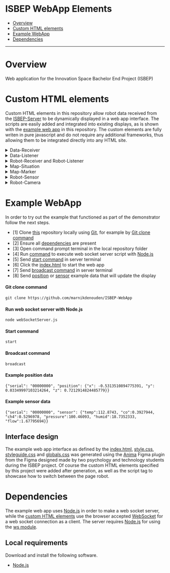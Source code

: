 ISBEP WebApp Elements
=============================

 - [Overview](#overview)
 - [Custom HTML elements](#custom-html-elements)
 - [Example WebApp](#example-webapp)
 - [Dependencies](#dependencies)

-----------------------------

# Overview
Web application for the Innovation Space Bachelor End Project (ISBEP)

# Custom HTML elements
Custom HTML elements in this repository allow robot data received from the [ISBEP-Server](https://github.com/marnikdenouden/ISBEP-Server) to be dynamically displayed in a web app interface. The scripts are easily added and integrated into existing displays, as is shown with the [example web app](#example-webapp) in this repository. The custom elements are fully writen in pure javascript and do not require any additional frameworks, thus allowing them to be integrated directly into any HTML site.

<details><summary>Data-Receiver</summary>
<br><blockquote>
The Data-Receiver element makes a websocket client connection to receive data. The element uses its defined host-address attribute to know where to check for the web socket server. After establishing a connection the Data-Receiver will emit a custom event named 'receivedata' that contains the received data.
</blockquote></details>

<details><summary>Data-Listener</summary>
<br><blockquote>
The Data-Listener element is linked to a Data-Receiver using the receiver-id attribute, which should represent the id attribute of the Data-Receiver element. When the 'receivedata' event occurs the Data-Listener will call the classes _receiveDataHandler() method, which a custom HTML element that extends the Data-Listener class should implement.
</blockquote></details>

<details><summary>Robot-Receiver and Robot-Listener</summary>
<br><blockquote>
The Robot-Receiver and Robot-Listener elements extend the functionality of the data listener and receiver by filtering for a specific robot. These elements utilize the custom serial-number attribute to specify what robot to filter for. Therefore the robot receiver and listener will only emit the 'receivedata' event and call the _receiveDataHandler() method respectively when either the serial tag in the root of a JSON object does not exists or matches the specified number in the serial-number attribute.
</blockquote></details>

<details><summary>Map-Situation</summary>
<br><blockquote>
The Map-Situation element provides a way to specify an area in which markers can be displayed with a specific position. Inside the Map-Situation element Map-Markers can be specified. The map can use the background-src attribute to specify what the background image should be and the situation-width, situation-heigth, situation-left-position and situation-top-position attributes to specify what area the map image represents. 
</blockquote></details>

<details><summary>Map-Marker</summary>
<br><blockquote>
The Map-Marker element can represent robot in an area defined by a Map-Situation parent. The Map-Marker is a Robot-Listener with additional attributes that can specify the display icon (icon-src), horizontal position (x-position), and vertical position (z-position) of the marker. 
</blockquote></details>

<details><summary>Robot-Sensor</summary>
<br><blockquote>
The Robot-Sensor element is a Robot-Listener that can display a value, which is also accesible as attribute, received from JSON data for a specified sensor key. The sensor-key attribute specifies for what key to recreive a value from a sensor named dictionary in the received robot data.
</blockquote></details>

<details><summary>Robot-Camera</summary>
<br><blockquote>
 The Robot-Camera element is a Robot-Listener that retrieves and display an image element from data at the camera-key attribute location in received robot data.
</blockquote></details>

# Example WebApp
In order to try out the example that functioned as part of the demonstrator follow the next steps.

- [1] Clone [this]() repository locally using [Git](https://git-scm.com), for example by [Git clone command](#git-clone-command)
- [2] Ensure all [dependencies](#dependencies) are present
- [3] Open command prompt terminal in the local repository folder
- [4] Run [command](#run-web-socket-server-with-nodejs) to execute web socket server script with [Node.js](https://nodejs.org/en/)
- [5] Send [start command](#start-command) in server terminal
- [6] Click the [index.html](index.html) to start the web app
- [7] Send [broadcast command](#broadcast-command) in server terminal
- [8] Send [position](#example-position-data) or [sensor](#example-sensor-data) example data that will update the display

#### Git clone command
    git clone https://github.com/marnikdenouden/ISBEP-WebApp

#### Run web socket server with Node.js
    node webSocketServer.js

#### Start command
    start
    
#### Broadcast command
    broadcast

#### Example position data
    {"serial": "00000000", "position": {"x": -0.5313510894775391, "y": 0.03349997103214264, "z": 0.7212914824485779}}

#### Example sensor data
    {"serial": "00000000", "sensor": {"temp":112.8743, "co":0.3927944, "ch4":0.5296978, "pressure":100.46093, "humid":18.7352333, "flow":1.67795694}}

## Interface design
The example web app interface as defined by the [index.html](index.html), [style.css](style.css), [styleguide.css](styleguide.css) and [globals.css](globals.css) was generated using the [Anima](https://www.figma.com/community/plugin/857346721138427857/anima-figma-to-code-react-html-vue-css-tailwind) Figma plugin from the Figma designed made by two psychology and technology students during the ISBEP project. Of course the custom HTML elements specified by this project were added after generation, as well as the script tag to showcase how to switch between the page robot.

# Dependencies
The example web app uses [Node.js](https://nodejs.org/en/) in order to make a web socket server, while the [custom HTML elements](#custom-html-elements) use the browser accepted [WebSocket](https://developer.mozilla.org/en-US/docs/Web/API/WebSocket) for a web socket connection as a client. The server requires [Node.js](https://nodejs.org/en/) for using the [ws module](https://github.com/websockets/ws).

## Local requirements
Download and install the following software.
- [Node.js](https://nodejs.org/en/download/)
